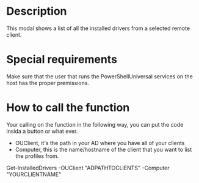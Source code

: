 # Description
This modal shows a list of all the installed drivers from a selected remote client.

# Special requirements
Make sure that the user that runs the PowerShellUniversal services on the host has the proper premissions.

# How to call the function
Your calling on the function in the following way, you can put the code insida a button or what ever.
* OUClient, it's the path in your AD where you have all of your clients
* Computer, this is the name/hostname of the client that you want to list the profiles from.

Get-InstalledDrivers -OUClient "ADPATHTOCLIENTS" -Computer "YOURCLIENTNAME"